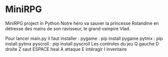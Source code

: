 # MiniRPG
MiniRPG project in Python
Notre héro va sauver la princesse Rolandine en détresse des mains de son ravisseur, le grand vampire Vlad.

Pour lancer main.py il faut installer :
pygame : pip install pygame
pytmx : pip install pytmx
pyscroll : pip install pyscroll
Les controles du jeu
Q gauche
D droite
Z saut
ESPACE heal
A attaque
E intéragir
I inventaire